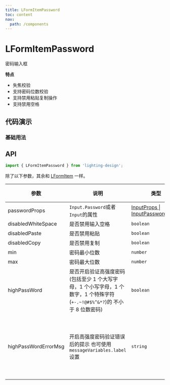 ```yaml
---
title: LFormItemPassword
toc: content
nav:
  path: /components
---
```


# LFormItemPassword

密码输入框

**特点**

- 失焦校验
- 支持密码位数校验
- 支持禁用粘贴复制操作
- 支持禁用空格

## 代码演示

### 基础用法

<code src='./demos/Demo3.tsx'></code>

## API

```ts
import { LFormItemPassword } from 'lighting-design';
```

除了以下参数，其余和 [LFormItem](/components/form-item#api) 一样。

| 参数                 | 说明                                                                                                                      | 类型                                                                                       | 默认值                                                     |
| -------------------- | ------------------------------------------------------------------------------------------------------------------------- | ------------------------------------------------------------------------------------------ | ---------------------------------------------------------- |
| passwordProps        | `Input.Password`或者`Input`的属性                                                                                         | [InputProps \| InputPasswordProps](https://ant.design/components/input-cn/#Input.Password) | `-`                                                        |
| disabledWhiteSpace   | 是否禁用输入空格                                                                                                          | `boolean`                                                                                  | `true`                                                     |
| disabledPaste        | 是否禁用粘贴                                                                                                              | `boolean`                                                                                  | `true`                                                     |
| disabledCopy         | 是否禁用复制                                                                                                              | `boolean`                                                                                  | `true`                                                     |
| min                  | 密码最小位数                                                                                                              | `number`                                                                                   | `8`                                                        |
| max                  | 密码最大位数                                                                                                              | `number`                                                                                   | `16`                                                       |
| highPassWord         | 是否开启验证高强度密码 (包括至少 1 个大写字母，1 个小写字母，1 个数字，1 个特殊字符(`+-.~!@#$%^&*?`)的 不小于 8 位数密码) | `boolean`                                                                                  | `false`                                                    |
| highPassWordErrorMsg | 开启高强度密码验证错误后的提示 也可使用 `messageVariables.label` 设置                                                     | `string`                                                                                   | `'必须同时包含大小写字母 , 数字 , 特殊字符且位数至少8位!'` |
